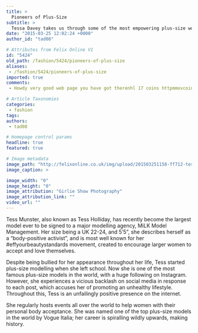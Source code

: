 ```yaml
---
title: >
  Pioneers of Plus-Size
subtitle: >
  Tessa Davey takes us through some of the most empowering plus-size women in the fashion world, including an interview with Natashia Judge
date: "2015-03-25 12:02:24 +0000"
author_id: "tad08"

# Attributes from Felix Online V1
id: "5424"
old_path: /fashion/5424/pioneers-of-plus-size
aliases:
 - /fashion/5424/pioneers-of-plus-size
imported: true
comments:
 - Howdy very good web page you have got therenhl 17 coins httpmmovcoinsinubecomblog5119395buynba2k17coinsawayfromtheirgametogeta

# Article Taxonomies
categories:
 - fashion
tags:
authors:
 - tad08

# Homepage control params
headline: true
featured: true

# Image metadata
image_path: "http://felixonline.co.uk/img/upload/201503251158-ff712-tessmunster.jpg"
image_caption: >

image_width: "0"
image_height: "0"
image_attribution: "Girlie Show Photography"
image_attribution_link: ""
video_url: ""
---
```


Tess Munster, also known as Tess Holliday, has recently become the largest model ever to be signed to a major modelling agency, MiLK Model Management. Her size being a UK 22-24, and 5’5”, she describes herself as a “body-positive activist”, and is most well known for her #effyourbeautystandards movement, created to encourage larger women to accept and love themselves.

Despite being bullied for her appearance throughout her life, Tess started plus-size modelling when she left school. Now she is one of the most famous plus-size models in the world, with a huge following on Instagram. However, she experiences a vicious backlash on social media in response to each post, which accuses her of promoting an unhealthy lifestyle. Throughout this, Tess is an unfailingly positive presence on the internet.

She regularly hosts events all over the world to help women with their personal body acceptance. She was named one of the top plus-size models in the world by Vogue Italia; her career is spiralling wildly upwards, making history.

####

####
